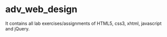 adv_web_design
==============

It contains all lab exercises/assignments of HTML5, css3, xhtml, javascript and jQuery.
